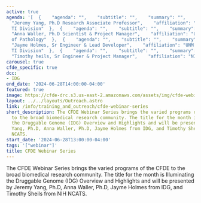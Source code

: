 ```yaml
---
active: true
agenda: '[  {    "agenda": "",    "subtitle": "",    "summary": "",    "presenter":
  "Jeremy Yang, Ph.D Research Associate Professor",    "affiliation": "UNM SoM, DoIM,
  TI Division"  },  {    "agenda": "",    "subtitle": "",    "summary": "",    "presenter":
  "Anna Waller, Ph.D Scientist & Project Manager",    "affiliation": "UNM SoM, Dept
  of Pathology"  },  {    "agenda": "",    "subtitle": "",    "summary": "",    "presenter":
  "Jayme Holmes, Sr Engineer & Lead Developer",    "affiliation": "UNM SoM, DoIM,
  TI Division"  },  {    "agenda": "",    "subtitle": "",    "summary": "",    "presenter":
  "Timothy heils, Sr Engineer & Project Manager",    "affiliation": "NIH NCATS"  }]'
carousel: true
cfde_specific: true
dcc:
- IDG
end_date: '2024-06-28T14:00:00-04:00'
featured: true
image: https://cfde-drc.s3.us-east-2.amazonaws.com/assets/img/cfde-webinar-0624.jpg
layout: ../../layouts/Outreach.astro
link: /info/training_and_outreach/cfde-webinar-series
short_description: The CFDE Webinar Series brings the varied programs of the CFDE
  to the broad biomedical research community. The title for the month is Illuminating
  the Druggable Genome (IDG) Overview and Highlights and will be presented by Jeremy
  Yang, Ph.D, Anna Waller, Ph.D, Jayme Holmes from IDG, and Timothy Sheils from NIH
  NCATS.
start_date: '2024-06-28T13:00:00-04:00'
tags: '["webinar"]'
title: CFDE Webinar Series
---
```

The CFDE Webinar Series brings the varied programs of the CFDE to the broad biomedical research community. The title for the month is Illuminating the Druggable Genome (IDG) Overview and Highlights and will be presented by Jeremy Yang, Ph.D, Anna Waller, Ph.D, Jayme Holmes from IDG, and Timothy Sheils from NIH NCATS.